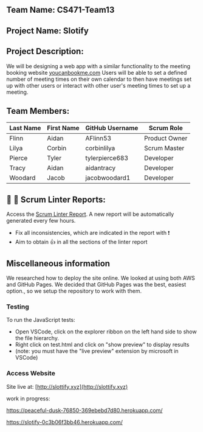 ## Team Name: CS471-Team13

## Project Name: Slotify

## Project Description:
We will be designing a web app with a similar functionality to the meeting
booking website [youcanbookme.com]([https://www.example.com](https://youcanbook.me/#:~:text=YouCanBookMe%20lets%20you%20create%20the%20best%20booking%20experience%20for%20your))
Users will be able to set a defined number of meeting times on their own calendar to then
have meetings set up with other users or interact with other user's meeting times to set up 
a meeting.

## Team Members:

Last Name       | First Name      | GitHub Username    | Scrum Role
--------------- | --------------- | ------------------ | ---------------
Flinn           | Aidan           | AFlinn53           | Product Owner
Lilya           | Corbin          | corbinlilya        | Scrum Master
Pierce          | Tyler           | tylerpierce683     | Developer
Tracy           | Aidan           | aidantracy         | Developer
Woodard         | Jacob           | jacobwoodard1      | Developer

## :eyes: :memo: Scrum Linter Reports:
Access the [Scrum Linter Report](https://scrumlinter.boisestate.edu/CS471F24ScrumLinterReports/CS471-F24-Team13_msvzqqCCgKXWEFbNY028OASuNj9bQ6xH9mo3f3Gt/). A new report will be automatically generated every few hours.
- Fix all inconsistencies, which are indicated in the report with :heavy_exclamation_mark:
- Aim to obtain :thumbsup: in all the sections of the linter report

## Miscellaneous information
We researched how to deploy the site online. We looked at using both AWS and GitHub Pages.
We decided that GitHub Pages was the best, easiest option., so we setup the repository to work with them.

### Testing
To run the JavaScript tests:
- Open VSCode, click on the explorer ribbon on the left hand side to show the file hierarchy. 
- Right click on test.html and click on "show preview" to display results
- (note: you must have the "live preview" extension by microsoft in VSCode)

### Access Website
Site live at: [http://slottify.xyz](http://slottify.xyz)

work in progress: 

https://peaceful-dusk-76850-369ebebd7d80.herokuapp.com/

https://slotify-0c3b06f3bb46.herokuapp.com/



